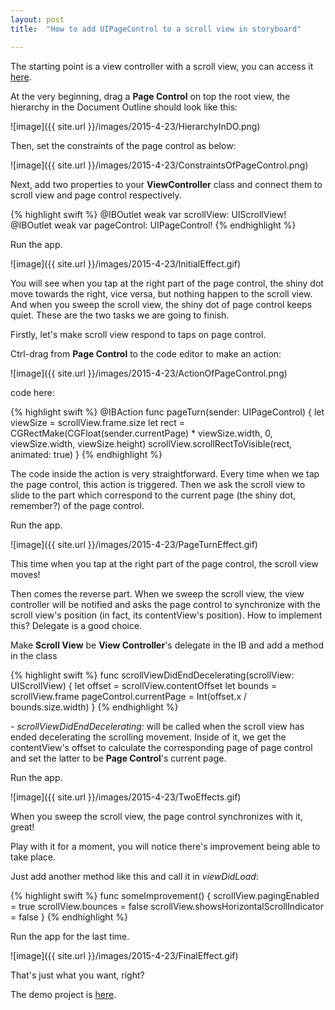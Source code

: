 ```yaml
---
layout: post
title:  "How to add UIPageControl to a scroll view in storyboard"

---
```

The starting point is a view controller with a scroll view, you can access it [here](https://github.com/fujianjin6471/DemosForBlog/tree/master/UIScrollViewInStoryboard).

At the very beginning, drag a **Page Control** on top the root view, the hierarchy in the Document Outline should look like this:

![image]({{ site.url }}/images/2015-4-23/HierarchyInDO.png)

Then, set the constraints of the page control as below:

![image]({{ site.url }}/images/2015-4-23/ConstraintsOfPageControl.png)

Next, add two properties to your **ViewController** class and connect them to scroll view and page control respectively.

{% highlight swift %}
@IBOutlet weak var scrollView: UIScrollView!
@IBOutlet weak var pageControl: UIPageControl!
{% endhighlight %}

Run the app.

![image]({{ site.url }}/images/2015-4-23/InitialEffect.gif)

You will see when you tap at the right part of the page control, the shiny dot move towards the right, vice versa, but nothing happen to the scroll view. And when you sweep the scroll view, the shiny dot of page control keeps quiet. These are the two tasks we are going to finish.

Firstly, let's make scroll view respond to taps on page control.

Ctrl-drag from **Page Control** to the code editor to make an action:

![image]({{ site.url }}/images/2015-4-23/ActionOfPageControl.png)

code here:

{% highlight swift %}
@IBAction func pageTurn(sender: UIPageControl) {
    let viewSize = scrollView.frame.size
    let rect = CGRectMake(CGFloat(sender.currentPage) * viewSize.width, 0, viewSize.width, viewSize.height)
    scrollView.scrollRectToVisible(rect, animated: true)
}
{% endhighlight %}

The code inside the action is very straightforward. Every time when we tap the page control, this action is triggered. Then we ask the scroll view to slide to the part which correspond to the current page (the shiny dot, remember?) of the page control.

Run the app.

![image]({{ site.url }}/images/2015-4-23/PageTurnEffect.gif)

This time when you tap at the right part of the page control, the scroll view moves!

Then comes the reverse part. When we sweep the scroll view, the view controller will be notified and asks the page control to synchronize with the scroll view's position (in fact, its contentView's position). How to implement this? Delegate is a good choice. 

Make **Scroll View** be **View Controller**'s delegate in the IB and add a method in the class

{% highlight swift %}
func scrollViewDidEndDecelerating(scrollView: UIScrollView) {
    let offset = scrollView.contentOffset
    let bounds = scrollView.frame
    pageControl.currentPage = Int(offset.x / bounds.size.width)
}
{% endhighlight %}
    

*- scrollViewDidEndDecelerating:* will be called when the scroll view has ended decelerating the scrolling movement. Inside of it, we get the contentView's offset to calculate the corresponding page of page control and set the latter to be **Page Control**'s current page.

Run the app.

![image]({{ site.url }}/images/2015-4-23/TwoEffects.gif)

When you sweep the scroll view, the page control synchronizes with it, great!

Play with it for a moment, you will notice there's improvement being able to take place.

Just add another method like this and call it in *viewDidLoad*:

{% highlight swift %}
func someImprovement() {
    scrollView.pagingEnabled = true
    scrollView.bounces = false
    scrollView.showsHorizontalScrollIndicator = false
}
{% endhighlight %}

Run the app for the last time.

![image]({{ site.url }}/images/2015-4-23/FinalEffect.gif)

That's just what you want, right?

The demo project is [here](https://github.com/fujianjin6471/DemosForBlog/tree/master/ScrollViewAndPageControl).